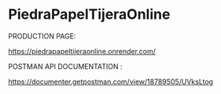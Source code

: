 # PiedraPapelTijeraOnline

PRODUCTION PAGE:

https://piedrapapeltijeraonline.onrender.com/

POSTMAN API DOCUMENTATION : 

https://documenter.getpostman.com/view/18789505/UVksLtog

